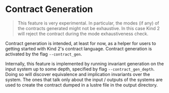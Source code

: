 # Contract Generation

> This feature is very experimental. In particular, the modes (if any) of the
> contracts generated might not be exhaustive. In this case Kind 2 will reject
> the contract during the mode exhaustiveness check.

Contract generation is intended, at least for now, as a helper for users to
getting started with Kind 2's contract language. Contract generation is
activated by the flag `--contract_gen`.

Internally, this feature is implemented by running invariant generation on the
input system up to some depth, specified by flag `--contract_gen_depth`. Doing
so will discover equivalence and implication invariants over the system. The
ones that talk only about the input / outputs of the systems are used to create
the contract dumped in a lustre file in the output directory.